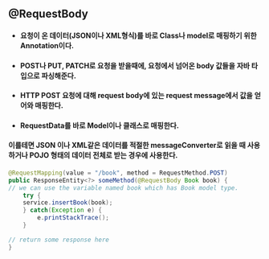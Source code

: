 ## @RequestBody
* #### 요청이 온 데이터(JSON이나 XML형식)를 바로 Class나 model로 매핑하기 위한 Annotation이다.

* #### POST나 PUT, PATCH로 요청을 받을때에, 요청에서 넘어온 body 값들을 자바 타입으로 파싱해준다.

* #### HTTP POST 요청에 대해 request body에 있는 request message에서 값을 얻어와 매핑한다.
* #### RequestData를 바로 Model이나 클래스로 매핑한다.

#### 이를테면 JSON 이나 XML같은 데이터를 적절한 messageConverter로 읽을 때 사용하거나 POJO 형태의 데이터 전체로 받는 경우에 사용한다.

``` java
@RequestMapping(value = "/book", method = RequestMethod.POST)
public ResponseEntity<?> someMethod(@RequestBody Book book) {
// we can use the variable named book which has Book model type.
    try {
    service.insertBook(book);
    } catch(Exception e) {
        e.printStackTrace();
    }

// return some response here
}
```